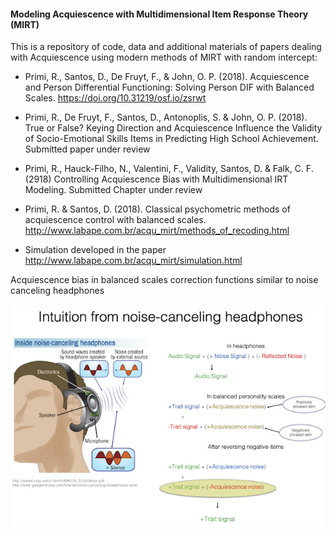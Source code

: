 #### Modeling Acquiescence with Multidimensional Item Response Theory (MIRT)  


This is a repository of code, data and additional materials of papers dealing with Acquiescence using modern methods of MIRT with random intercept:

* Primi, R., Santos, D., De Fruyt, F., & John, O. P. (2018). Acquiescence and Person Differential Functioning: Solving Person DIF with Balanced Scales. https://doi.org/10.31219/osf.io/zsrwt  

* Primi, R., De Fruyt, F., Santos, D., Antonoplis, S. & John, O. P. (2018). True or False? Keying Direction and Acquiescence Influence the Validity of Socio-Emotional Skills Items in Predicting High School Achievement. Submitted paper under review  

* Primi, R., Hauck-Filho, N., Valentini, F., Validity, Santos, D. & Falk, C. F. (2918) Controlling Acquiescence Bias with Multidimensional IRT Modeling.  Submitted Chapter  under review  

* Primi, R. & Santos, D. (2018). Classical psychometric methods of acquiescence control with balanced scales. http://www.labape.com.br/acqu_mirt/methods_of_recoding.html   

* Simulation developed in the paper
http://www.labape.com.br/acqu_mirt/simulation.html  
  


    
Acquiescence bias in balanced scales correction functions similar to noise canceling headphones  

![](noise_canceling.png)